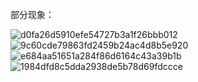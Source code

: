部分现象：


![d0fa26d5910efe54727b3a1f26bbb012](https://github.com/user-attachments/assets/4d6ffa88-ca32-45e6-a813-debd787fe6ed)
![9c60cde79863fd2459b24ac4d8b5e920](https://github.com/user-attachments/assets/7be53133-d1bb-4f68-a75b-8ad3fb1a0454)
![e684aa51651a284f86d6164c43a39b1b](https://github.com/user-attachments/assets/052371d5-436d-4166-9067-ceff17804c02)
![1984dfd8c5dda2938de5b78d69fdccce](https://github.com/user-attachments/assets/758858d5-23b2-419d-aa73-d434c59c3d0c)
